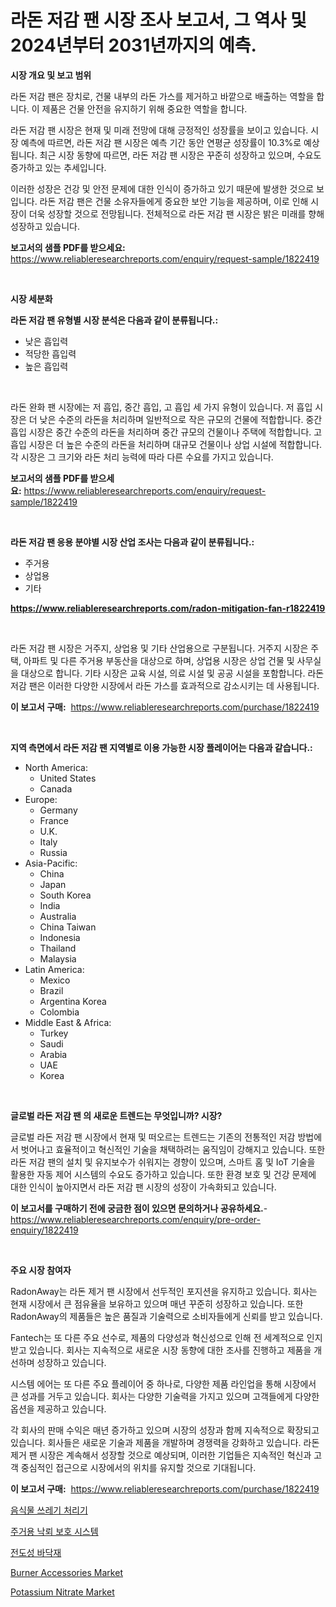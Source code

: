 <p><h1>라돈 저감 팬 시장 조사 보고서, 그 역사 및 2024년부터 2031년까지의 예측.</h1></p><p><strong>시장 개요 및 보고 범위</strong></p>
<p><p>라돈 저감 팬은 장치로, 건물 내부의 라돈 가스를 제거하고 바깥으로 배출하는 역할을 합니다. 이 제품은 건물 안전을 유지하기 위해 중요한 역할을 합니다.</p><p>라돈 저감 팬 시장은 현재 및 미래 전망에 대해 긍정적인 성장률을 보이고 있습니다. 시장 예측에 따르면, 라돈 저감 팬 시장은 예측 기간 동안 연평균 성장률이 10.3%로 예상됩니다. 최근 시장 동향에 따르면, 라돈 저감 팬 시장은 꾸준히 성장하고 있으며, 수요도 증가하고 있는 추세입니다.</p><p>이러한 성장은 건강 및 안전 문제에 대한 인식이 증가하고 있기 때문에 발생한 것으로 보입니다. 라돈 저감 팬은 건물 소유자들에게 중요한 보안 기능을 제공하며, 이로 인해 시장이 더욱 성장할 것으로 전망됩니다. 전체적으로 라돈 저감 팬 시장은 밝은 미래를 향해 성장하고 있습니다.</p></p>
<p><strong>보고서의 샘플 PDF를 받으세요:</strong> <a href="https://www.reliableresearchreports.com/enquiry/request-sample/1822419">https://www.reliableresearchreports.com/enquiry/request-sample/1822419</a></p>
<p>&nbsp;</p>
<p><strong>시장 세분화</strong></p>
<p><strong>라돈 저감 팬 유형별 시장 분석은 다음과 같이 분류됩니다.:</strong></p>
<p><ul><li>낮은 흡입력</li><li>적당한 흡입력</li><li>높은 흡입력</li></ul></p>
<p>&nbsp;</p>
<p><p>라돈 완화 팬 시장에는 저 흡입, 중간 흡입, 고 흡입 세 가지 유형이 있습니다. 저 흡입 시장은 더 낮은 수준의 라돈을 처리하며 일반적으로 작은 규모의 건물에 적합합니다. 중간 흡입 시장은 중간 수준의 라돈을 처리하며 중간 규모의 건물이나 주택에 적합합니다. 고 흡입 시장은 더 높은 수준의 라돈을 처리하며 대규모 건물이나 상업 시설에 적합합니다. 각 시장은 그 크기와 라돈 처리 능력에 따라 다른 수요를 가지고 있습니다.</p></p>
<p><strong>보고서의 샘플 PDF를 받으세요:</strong>&nbsp;<a href="https://www.reliableresearchreports.com/enquiry/request-sample/1822419">https://www.reliableresearchreports.com/enquiry/request-sample/1822419</a></p>
<p>&nbsp;</p>
<p><strong> 라돈 저감 팬 응용 분야별 시장 산업 조사는 다음과 같이 분류됩니다.:</strong></p>
<p><ul><li>주거용</li><li>상업용</li><li>기타</li></ul></p>
<p><strong><a href="https://www.reliableresearchreports.com/radon-mitigation-fan-r1822419">https://www.reliableresearchreports.com/radon-mitigation-fan-r1822419</a></strong></p>
<p>&nbsp;</p>
<p><p>라돈 저감 팬 시장은 거주지, 상업용 및 기타 산업용으로 구분됩니다. 거주지 시장은 주택, 아파트 및 다른 주거용 부동산을 대상으로 하며, 상업용 시장은 상업 건물 및 사무실을 대상으로 합니다. 기타 시장은 교육 시설, 의료 시설 및 공공 시설을 포함합니다. 라돈 저감 팬은 이러한 다양한 시장에서 라돈 가스를 효과적으로 감소시키는 데 사용됩니다.</p></p>
<p><strong>이 보고서 구매:</strong>&nbsp; <a href="https://www.reliableresearchreports.com/purchase/1822419">https://www.reliableresearchreports.com/purchase/1822419</a></p>
<p>&nbsp;</p>
<p><strong>지역 측면에서 라돈 저감 팬 지역별로 이용 가능한 시장 플레이어는 다음과 같습니다.:</strong></p>
<p><ul>
    <li>
        North America:
        <ul>
            <li>United States</li>
            <li>Canada</li>
        </ul>
    </li>
    <li>
        Europe:
        <ul>
            <li>Germany</li>
            <li>France</li>
            <li>U.K.</li>
            <li>Italy</li>
            <li>Russia</li>
        </ul>
    </li>
    <li>
        Asia-Pacific:
        <ul>
            <li>China</li>
            <li>Japan</li>
            <li>South Korea</li>
            <li>India</li>
            <li>Australia</li>
            <li>China Taiwan</li>
            <li>Indonesia</li>
            <li>Thailand</li>
            <li>Malaysia</li>
        </ul>
    </li>
    <li>
        Latin America:
        <ul>
            <li>Mexico</li>
            <li>Brazil</li>
            <li>Argentina Korea</li>
            <li>Colombia</li>
        </ul>
    </li>
    <li>
        Middle East & Africa:
        <ul>
            <li>Turkey</li>
            <li>Saudi</li>
            <li>Arabia</li>
            <li>UAE</li>
            <li>Korea</li>
        </ul>
    </li>
    </ul></p>
<p>&nbsp;</p>
<p><strong>글로벌 라돈 저감 팬 의 새로운 트렌드는 무엇입니까? 시장?</strong></p>
<p><p>글로벌 라돈 저감 팬 시장에서 현재 및 떠오르는 트렌드는 기존의 전통적인 저감 방법에서 벗어나고 효율적이고 혁신적인 기술을 채택하려는 움직임이 강해지고 있습니다. 또한 라돈 저감 팬의 설치 및 유지보수가 쉬워지는 경향이 있으며, 스마트 홈 및 IoT 기술을 활용한 자동 제어 시스템의 수요도 증가하고 있습니다. 또한 환경 보호 및 건강 문제에 대한 인식이 높아지면서 라돈 저감 팬 시장의 성장이 가속화되고 있습니다.</p></p>
<p><strong>이 보고서를 구매하기 전에 궁금한 점이 있으면 문의하거나 공유하세요.</strong>- <a href="https://www.reliableresearchreports.com/enquiry/pre-order-enquiry/1822419">https://www.reliableresearchreports.com/enquiry/pre-order-enquiry/1822419</a></p>
<p>&nbsp;</p>
<p><strong>주요 시장 참여자</strong></p>
<p><p>RadonAway는 라돈 제거 팬 시장에서 선두적인 포지션을 유지하고 있습니다. 회사는 현재 시장에서 큰 점유율을 보유하고 있으며 매년 꾸준히 성장하고 있습니다. 또한 RadonAway의 제품들은 높은 품질과 기술력으로 소비자들에게 신뢰를 받고 있습니다.</p><p>Fantech는 또 다른 주요 선수로, 제품의 다양성과 혁신성으로 인해 전 세계적으로 인지받고 있습니다. 회사는 지속적으로 새로운 시장 동향에 대한 조사를 진행하고 제품을 개선하며 성장하고 있습니다.</p><p>시스템 에어는 또 다른 주요 플레이어 중 하나로, 다양한 제품 라인업을 통해 시장에서 큰 성과를 거두고 있습니다. 회사는 다양한 기술력을 가지고 있으며 고객들에게 다양한 옵션을 제공하고 있습니다.</p><p>각 회사의 판매 수익은 매년 증가하고 있으며 시장의 성장과 함께 지속적으로 확장되고 있습니다. 회사들은 새로운 기술과 제품을 개발하며 경쟁력을 강화하고 있습니다. 라돈 제거 팬 시장은 계속해서 성장할 것으로 예상되며, 이러한 기업들은 지속적인 혁신과 고객 중심적인 접근으로 시장에서의 위치를 유지할 것으로 기대됩니다.</p></p>
<p><strong>이 보고서 구매:</strong>&nbsp;&nbsp;<a href="https://www.reliableresearchreports.com/purchase/1822419">https://www.reliableresearchreports.com/purchase/1822419</a></p>
<p><p><a href="https://medium.com/@gustavorn8776/%EC%9D%8C%EC%8B%9D%EB%AC%BC-%EB%B6%84%EC%87%84%EA%B8%B0-%EC%8B%9C%EC%9E%A5-%EC%8B%9C%EC%9E%A5-cagr-%EC%8B%9C%EC%9E%A5-%EB%8F%99%ED%96%A5-%EB%B0%8F-%EC%84%B1%EC%9E%A5-%EC%A0%84%EB%9E%B5%EC%97%90-%EB%8C%80%ED%95%9C-%ED%86%B5%EC%B0%B0%EB%A0%A5-5fed74ee782c">음식물 쓰레기 처리기</a></p><p><a href="https://github.com/vsn7qpua81q/Market-Research-Report-List-1/blob/main/446590430364.md">주거용 낙뢰 보호 시스템</a></p><p><a href="https://github.com/trmesnao7959541/Market-Research-Report-List-1/blob/main/916524030363.md">전도성 바닥재</a></p><p><a href="https://github.com/pgtimber/Market-Research-Report-List-2/blob/main/burner-accessories-market.md">Burner Accessories Market</a></p><p><a href="https://issuu.com/reportprime-2/docs/potassium-nitrate-market-size-2030.pptx">Potassium Nitrate Market</a></p></p>